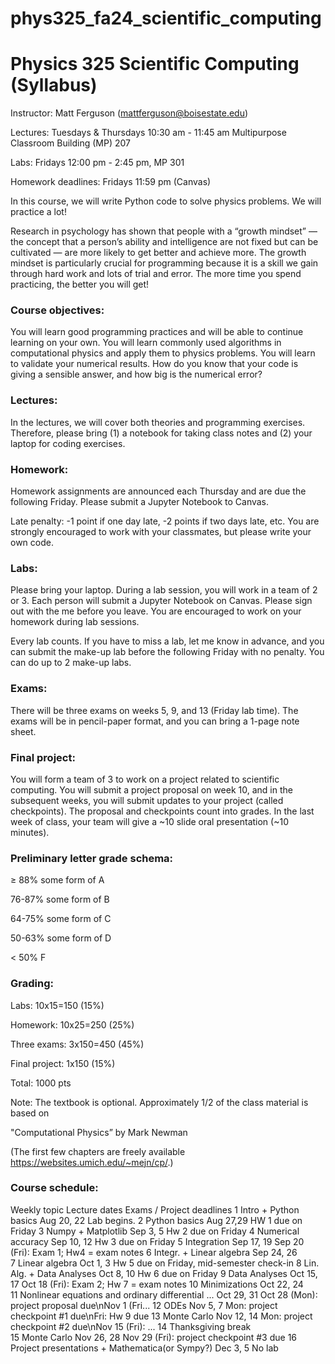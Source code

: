 # phys325_fa24_scientific_computing

 <!-- # %load Lectures_Fa23.md -->

# Physics 325 Scientific Computing (Syllabus)

Instructor: Matt Ferguson (mattferguson@boisestate.edu)

Lectures: Tuesdays & Thursdays 10:30 am - 11:45 am Multipurpose Classroom Building (MP) 207
        
Labs: Fridays 12:00 pm - 2:45 pm, MP 301

Homework deadlines: Fridays 11:59 pm (Canvas)

In this course, we will write Python code to solve physics problems.  We will practice a lot!

Research in psychology has shown that people with a “growth mindset” — the concept that a person’s ability and intelligence are not fixed but can be cultivated — are more likely to get better and achieve more.   The growth mindset is particularly crucial for programming because it is a skill we gain through hard work and lots of trial and error.  The more time you spend practicing, the better you will get!

### Course objectives:
You will learn good programming practices and will be able to continue learning on your own.
You will learn commonly used algorithms in computational physics and apply them to physics problems.
You will learn to validate your numerical results.  How do you know that your code is giving a sensible answer, and how big is the numerical error?

### Lectures:
In the lectures, we will cover both theories and programming exercises.  Therefore, please bring (1) a notebook for taking class notes and (2) your laptop for coding exercises.

### Homework:
Homework assignments are announced each Thursday and are due the following Friday.  Please submit a Jupyter Notebook to Canvas.  

Late penalty: -1 point if one day late, -2 points if two days late, etc.  You are strongly encouraged to work with your classmates, but please write your own code.

### Labs:
Please bring your laptop.  During a lab session, you will work in a team of 2 or 3.  Each person will submit a Jupyter Notebook on Canvas.  Please sign out with the me before you leave.  You are encouraged to work on your homework during lab sessions.

Every lab counts.  If you have to miss a lab, let me know in advance, and you can submit the make-up lab before the following Friday with no penalty.  You can do up to 2 make-up labs.

### Exams:
There will be three exams on weeks 5, 9, and 13 (Friday lab time).  The exams will be in pencil-paper format, and you can bring a 1-page note sheet.

### Final project:
You will form a team of 3 to work on a project related to scientific computing.  You will submit a project proposal on week 10, and in the subsequent weeks, you will submit updates to your project (called checkpoints).  The proposal and checkpoints count into grades.
In the last week of class, your team will give a \~10 slide oral presentation (\~10 minutes).

### Preliminary letter grade schema:

≥ 88% some form of A

76-87% some form of B

64-75% some form of C

50-63% some form of D

< 50% F

### Grading:

Labs: 10x15=150 (15%)

Homework: 10x25=250 (25%)

Three exams: 3x150=450 (45%)

Final project: 1x150 (15%)

Total: 1000 pts

Note: The textbook is optional.  Approximately 1/2 of the class material is based on

"Computational Physics” by Mark Newman

(The first few chapters are freely available https://websites.umich.edu/~mejn/cp/.)

### Course schedule:

Weekly topic	Lecture dates	Exams / Project deadlines
1	Intro + Python basics	Aug 20, 22	Lab begins.
2	Python basics	Aug 27,29	HW 1 due on Friday
3	Numpy + Matplotlib	Sep 3, 5	Hw 2 due on Friday
4	Numerical accuracy	Sep 10, 12	Hw 3 due on Friday
5	Integration	Sep 17, 19	Sep 20 (Fri): Exam 1; Hw4 = exam notes
6	Integr. + Linear algebra	Sep 24, 26	
7	Linear algebra	Oct 1, 3	Hw 5 due on Friday, mid-semester check-in
8	Lin. Alg. + Data Analyses	Oct 8, 10	Hw 6 due on Friday
9	Data Analyses	Oct 15, 17	Oct 18 (Fri): Exam 2; Hw 7 = exam notes
10	Minimizations	Oct 22, 24	
11	Nonlinear equations and ordinary differential ...	Oct 29, 31	Oct 28 (Mon): project proposal due\nNov 1 (Fri...
12	ODEs	Nov 5, 7	Mon: project checkpoint #1 due\nFri: Hw 9 due
13	Monte Carlo	Nov 12, 14	Mon: project checkpoint #2 due\nNov 15 (Fri): ...
14	Thanksgiving break		
15	Monte Carlo	Nov 26, 28	Nov 29 (Fri): project checkpoint #3 due
16	Project presentations + Mathematica(or Sympy?)	Dec 3, 5	No lab
